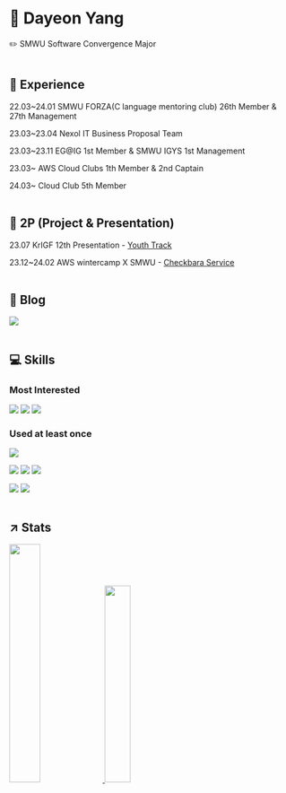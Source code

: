 
# 🐑 Dayeon Yang 

✏️ SMWU Software Convergence Major 
<br></br>

## 🔎 Experience
22.03~24.01 SMWU FORZA(C language mentoring club) 26th Member & 27th Management

23.03~23.04 Nexol IT Business Proposal Team

23.03~23.11 EG@IG 1st Member & SMWU IGYS 1st Management

23.03~ AWS Cloud Clubs 1th Member & 2nd Captain

24.03~ Cloud Club 5th Member
<br></br>

## 📁 2P (Project & Presentation)
23.07 KrIGF 12th Presentation - [Youth Track](https://youtu.be/7nbV1Z2VXJo?si=72wupK59_jRKCKN7)

23.12~24.02 AWS wintercamp X SMWU - [Checkbara Service](https://github.com/COFFEE-BARA)
<br></br>

## 📄 Blog
<a href="https://ydy1201.tistory.com/" target="_blank"><img src="https://img.shields.io/badge/tistory-000000?style=flat-square&logo=Tistory&logoColor=white"/></a>
<br></br>

## 💻 Skills
### Most Interested
<img src="https://img.shields.io/badge/ aws-232F3E?style=flat-square&logo=amazonaws&logoColor=white"/></a>
<img src="https://img.shields.io/badge/Docker-2496ED?style=flat-square&logo=Docker&logoColor=white"/></a>
<img src="https://img.shields.io/badge/Elastic-005571?style=flat-square&logo=Elastic&logoColor=white"/></a>

### Used at least once
<img src="https://img.shields.io/badge/Kubernetes-326CE5?style=flat-square&logo=kubernetes&logoColor=white"/></a>

<img src="https://img.shields.io/badge/Java-007396?style=flat-square&logo=Java&logoColor=white"/></a>
<img src="https://img.shields.io/badge/JS-F7DF1E?style=flat-square&logo=javascript&logoColor=black"/></a>
<img src="https://img.shields.io/badge/C-A8B9CC?style=flat-square&logo=C&logoColor=white"/></a>

<img src="https://img.shields.io/badge/Django-092E20?style=flat-square&logo=Django&logoColor=white"/></a>
<img src="https://img.shields.io/badge/React-61DAFB?style=flat-square&logo=React&logoColor=black"/></a>
<br></br>

## ↗️ Stats
<a href="s">
  <img src="https://github-readme-stats.vercel.app/api/top-langs/?username=dayeon1201&exclude_repo=dkssud8150.github.io&layout=compact&theme=tokyonight" width="33%" />
</a>
<a href="s">
  <img src="https://github-readme-stats.vercel.app/api?username=dayeon1201&theme=tokyonight&show_icons=true" width="30%" />
</a>
<br></br>
